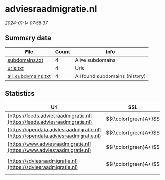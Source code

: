 # adviesraadmigratie.nl
*2024-01-14 07:58:37*
## Summary data
| File       | Count | Info |
|------------|-------|------|
|[subdomains.txt](/data/adviesraadmigratie.nl/subdomains.txt)|4|Alive subdomains|
|[urls.txt](/data/adviesraadmigratie.nl/urls.txt)|4|Urls|
|[all_subdomains.txt](/data/adviesraadmigratie.nl/all_subdomains.txt)|4|All found subdomains (history)|
## Statistics
| Url | SSL | Server | Cookie | HSTS | CSP | XFO | XXP | RP | Tech |Title |
|------------|-------|------|------|------|------|------|------|------|------|------|
|[https://feeds.adviesraadmigratie.nl](https://feeds.adviesraadmigratie.nl)| $${\color{green}A+}$$ |nginx| |:white_check_mark: | |:white_check_mark: |:white_check_mark: |:white_check_mark: |HSTS Nginx||
|[https://opendata.adviesraadmigratie.nl](https://opendata.adviesraadmigratie.nl)| $${\color{green}A+}$$ |nginx| |:white_check_mark: | |:white_check_mark: |:white_check_mark: |:white_check_mark: |HSTS Nginx||
|[https://www.adviesraadmigratie.nl](https://www.adviesraadmigratie.nl)| $${\color{green}A+}$$ |nginx| |:white_check_mark: |:warning: |:white_check_mark: |:white_check_mark: |:white_check_mark: |Bloomreach HSTS...|Home | Adviesraa...|
|[https://adviesraadmigratie.nl](https://adviesraadmigratie.nl)| $${\color{green}A+}$$ |nginx| |:white_check_mark: |:warning: |:white_check_mark: |:white_check_mark: |:white_check_mark: |HSTS Nginx|301 Moved Perman...|